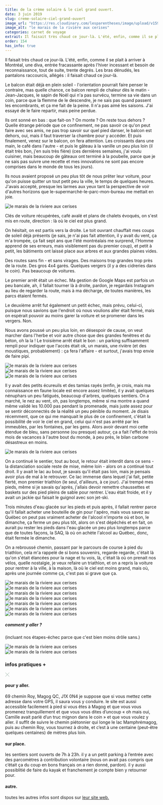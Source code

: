```yaml
---
title: de la crème solaire & le ciel grand ouvert.
date: 3 juin 2019
slug: creme-solaire-ciel-grand-ouvert
image_url: "https://res.cloudinary.com/lesparentheses/image/upload/v1591132514/154_creme-solaire/lesparentheses_magog-10.jpg"
image_alt: "le marais de la rivière aux cerises"
categories: carnet de voyage
extrait: Il faisait très chaud ce jour-là. L'été, enfin, comme il se plait à arriver à Montréal, une diva, entrée fracassante après l'hiver incessant et besoin de reconnaissance, tout de suite, trente degrés. Les bras dénudés, les pantalons raccourcis, allégés, il faisait chaud ce jour-là.
order: 154
has_info: true
---
```


<div class="main-container extra-padding">
  <div class="grid columns-4 sm-columns-8 lg-columns-12">
    <section class="single-post--section grid-element start-1 span-4 sm-start-2 md-start-2 md-span-4 lg-span-5">
      <p class="single-post--text">
        Il faisait très chaud ce jour-là. L'été, enfin, comme il se plait à arriver à Montréal, une diva, entrée fracassante après l'hiver incessant et besoin de reconnaissance, tout de suite, trente degrés. Les bras dénudés, les pantalons raccourcis, allégés : il faisait chaud ce jour-là.
      </p>
      <p class="single-post--text">
        Le balcon était déjà en plein soleil - l'orientation pourrait faire penser le contraire, mas quelle chance, ce balcon rempli de chaleur dès le matin - Jean-Jacques, le sapin de Noël qui n'a pas survécu, termine sa vie dans un coin, parce que la flemme de le descendre, je ne sais pas quand passent les encombrants, et ça me fait de la peine. Il n'a pas aimé les saisons. J'ai essayé de le faire repartir, mais peine perdue.
      </p>
      <p class="single-post--text">
        Ils ont sonné en bas : que fait-on ? On monte ? On reste tous dehors ? Quelle étrange période que ce confinement, ne pas savoir ce qu'on peut faire avec ses amis, ne pas trop savoir sur quel pied danser, le balcon est dehors, oui, mais il faut traverser la chambre pour y accéder. Et puis finalement, venez sur le balcon, on fera attention. Les croissants dans une main, le café dans l'autre - et puis le gâteau à la vanille un peu plus loin (il était très bon, j'en suis très fière) (ces dernières semaines, j'ai voulu cuisiner, mais beaucoup de gâteaux ont terminé à la poubelle, parce que je ne sais pas suivre une recette et mes innovations ne sont pas encore comprises dans le monde de tous les jours).
      </p>
      <p class="single-post--text">
        Ils nous avaient proposé un peu plus tôt de nous prêter leur voiture, pour qu'on puisse quitter un tout petit peu la ville, le temps de quelques heures. J'avais accepté, presque les larmes aux yeux tant la perspective de voir d'autres horizons que le-supermarché-le-parc-mon-bureau me mettait en joie.
      </p>
    </section>
    <section class="single-post--image grid-element start-1 span-4 sm-start-6 lg-start-7 align-center">
      <img src="https://res.cloudinary.com/lesparentheses/image/upload/v1591132492/154_creme-solaire/lesparentheses_magog-06.jpg" alt="le marais de la riviere aux cerises">
    </section>
    <section class="single-post--featured-section grid-element start-1 span-4 sm-start-3 lg-start-4 lg-span-4">
      <p class="single-post--featured">
        Clés de voiture récupérées, café avalé et plans de chalets évoqués, on s'est mis en route, direction : là où le ciel est plus grand.
      </p>
    </section>
    <section class="single-post--section grid-element start-1 span-4 sm-start-2 md-start-2 md-span-4 lg-span-5">
      <p class="single-post--text">
        On hésitait, on est partis vers la droite. Le toit ouvrant chauffait mes coups de soleil déjà présents (je sais, je n'ai pas fait attention, il y avait du vent, ça m'a trompée, ça fait sept ans que l'été montréalais me surprend, l'Homme apprend de ses erreurs, mais visiblement pas du premier coup), et petit à petit, les bâtiments ont laissé place aux arbres et aux grandes plaines vides.
      </p>
      <p class="single-post--text">
        Des routes sans fin - et sans virages. Des maisons trop grandes trop près de la route. Des gros 4x4 garés. Quelques vergers (il y a des cidreries dans le coin). Pas beaucoup de voitures.
      </p>
      <p class="single-post--text">
        Le premier arrêt était un échec. Ma gestion de Google Maps est parfois un peu bancale, ah, il fallait tourner là à droite, pardon, je regardais Instagram au lieu de regarder la route, mais à ma décharge, de toutes manières, les parcs étaient fermés.
      </p>
      <p class="single-post--text">
        Le deuxième arrêt fut également un petit échec, mais prévu, celui-ci, puisque nous savions que l'endroit où nous voulions aller était fermé, mais on espérait pouvoir au moins garer la voiture et se promener dans les vergers. Non.
      </p>
      <p class="single-post--text">
        Nous avons poussé un peu plus loin, en désespoir de cause, on veut marcher dans l'herbe et voir autre chose que des grandes fenêtres et du béton, oh la la ! Le troisième arrêt était le bon : un parking suffisamment rempli pour indiquer que l'accès était ok, un marais, une rivière (et des moustiques, probablement) : ça fera l'affaire - et surtout, j'avais trop envie de faire pipi.
      </p>
    </section>
    <section class="single-post--image grid-element start-1 span-4 sm-span-5 lg-span-7">
      <img src="https://res.cloudinary.com/lesparentheses/image/upload/v1591132494/154_creme-solaire/lesparentheses_magog-03.jpg" alt="le marais de la riviere aux cerises">
    </section>
    <section class="single-post--image grid-element start-1 span-3 sm-start-6 lg-start-8 lg-span-4">
      <img src="https://res.cloudinary.com/lesparentheses/image/upload/v1591132502/154_creme-solaire/lesparentheses_magog-01.jpg" alt="le marais de la riviere aux cerises">
    </section>
    <section class="single-post--image grid-element start-2 span-3 sm-start-6 lg-start-8 lg-span-4">
      <img src="https://res.cloudinary.com/lesparentheses/image/upload/v1591132484/154_creme-solaire/lesparentheses_magog-05.jpg" class="image--square" alt="le marais de la riviere aux cerises">
    </section>
    <section class="single-post--section grid-element start-1 span-4 sm-start-2 md-span-4 lg-span-5">
      <p class="single-post--text">
        Il y avait des petits écureuils et des tamias rayés (enfin, je crois, mais ma connaissance en faune locale est encore assez limitée), il y avait quelques nénuphars un peu fatigués, beaucoup d'arbres, quelques sentiers. On a marché, le nez au vent, oh, pas longtemps, même si ma montre a quand même validé les 10.000 pas pendant la promenade, mais juste assez pour se sentir déconnectés de la réalité un peu pénible du moment. Je disais récemment, que ce qui me manquait le plus de ce confinement, c'était la possibilité de voir le ciel en grand, celui qui n'est pas arrêté par les immeubles, par les fontaines, par les gens. Alors avoir devant moi cette étendue de bleu, sans personne (ou presque) autour, ça a fait l'effet de trois mois de vacances à l'autre bout du monde, à peu près, le bilan carbone désastreux en moins.
      </p>
    </section>
  </div>
</div>
<section class="single-post--image fullwidth">
  <img src="https://res.cloudinary.com/lesparentheses/image/upload/v1591132513/154_creme-solaire/lesparentheses_magog-13.jpg" alt="le marais de la riviere aux cerises">
</section>
<div class="main-container extra-padding">
  <div class="grid columns-4 sm-columns-8 lg-columns-12">
    <section class="single-post--section grid-element start-1 span-4 sm-start-2 md-span-4 lg-span-5">
      <p class="single-post--text">
        On a continué le sentier, tout au bout, le retour était interdit dans ce sens - la distanciation sociale reste de mise, même loin - alors on a continué tout droit. Il y avait le lac au bout, je savais qu'il était pas loin, mais je pensais avoir plus de mal à le retrouver. Ce lac immense dans lequel j'ai fait, petite fierté, mon premier triathlon (le seul, d'ailleurs, à ce jour). J'ai trempé mes pieds, même si je savais qu'après, j'allais devoir remettre chaussettes et baskets sur des pied pleins de sable pour rentrer. L'eau était froide, et il y avait un jackie qui faisait le guignol avec son jet-ski.
      </p>
      <p class="single-post--text">
        Trois minutes d'eau glacée sur les pieds et puis après, il fallait rentrer parce qu'il fallait acheter une bouteille de gin pour l'apéro, mais vous savez au Québec on peut pas vraiment acheter de l'alcool n'importe où et bon, le dimanche, ça ferme un peu plus tôt, alors on s'est dépêchés et en fait, on aurait pu rester les pieds dans l'eau glacée un peu plus longtemps parce que de toutes façons, la SAQ, là où on achète l'alcool au Québec, donc, était fermée le dimanche.
      </p>
      <p class="single-post--text">
        On a rebroussé chemin, passant par le parcours de course à pied du triathlon, cela m'a rappelé de si bons souvenirs, regarde regarde, c'était là qu'on s'était élancées pour la nage et tu vois, là, c'était là où on prenait nos vélos, quelle nostalgie, je veux refaire un triathlon, et on a repris la voiture pour rentrer à la ville, à la maison, là où le ciel est moins grand, mais où, après une journée comme ça, c'est pas si grave que ça.
      </p>
    </section>
    <section class="single-post--image grid-element start-1 span-4 sm-span-8 lg-span-19">
      <img src="https://res.cloudinary.com/lesparentheses/image/upload/v1591132503/154_creme-solaire/lesparentheses_magog-07.jpg" alt="le marais de la riviere aux cerises">
    </section>
    <section class="single-post--image grid-element start-1 span-2 sm-span-4 lg-span-6">
      <img src="https://res.cloudinary.com/lesparentheses/image/upload/v1591132503/154_creme-solaire/lesparentheses_magog-02.jpg" alt="le marais de la riviere aux cerises">
    </section>
    <section class="single-post--image grid-element start-3 span-2 sm-start-5 sm-span-4 lg-start-7 lg-span-6">
      <img src="https://res.cloudinary.com/lesparentheses/image/upload/v1591132503/154_creme-solaire/lesparentheses_magog-11.jpg" alt="le marais de la riviere aux cerises">
    </section>
    <section class="single-post--image grid-element justify-center w-80 md-w-100 start-1 span-4 sm-span-8 lg-start-2 lg-span-10">
      <img src="https://res.cloudinary.com/lesparentheses/image/upload/v1591132503/154_creme-solaire/lesparentheses_magog-10.jpg" alt="le marais de la riviere aux cerises">
    </section>
    <section class="single-post--image grid-element start-1 span-4 lg-start-2 lg-span-5">
      <img src="https://res.cloudinary.com/lesparentheses/image/upload/v1591132503/154_creme-solaire/lesparentheses_magog-04.jpg" alt="le marais de la riviere aux cerises">
    </section>
    <section class="single-post--image grid-element start-1 span-4 sm-start-4 sm-span-5 lg-start-2 lg-span-5">
      <img src="https://res.cloudinary.com/lesparentheses/image/upload/v1591132503/154_creme-solaire/lesparentheses_magog-12.jpg" alt="le marais de la riviere aux cerises">
    </section>
    <section class="single-post--image grid-element start-1 span-4 lg-start-7 lg-span-5">
      <img src="https://res.cloudinary.com/lesparentheses/image/upload/v1591132503/154_creme-solaire/lesparentheses_magog-08.jpg" alt="le marais de la riviere aux cerises">
    </section>
  </div>
</div>
<section class="single-post--image fullwidth">
  <div class="main-container extra-padding margin-top">
    <h5 class="single-post--subtitle">comment y aller ?</h5>
    <p class="single-post--text-subtitle">(incluant nos étapes-échec parce que c'est bien moins drôle sans.)</p>
  </div>
  <img src="https://res.cloudinary.com/lesparentheses/image/upload/v1591464539/154_creme-solaire/magog-map.png" alt="le marais de la riviere aux cerises">
</section>
<div class="main-container extra-padding">
  <div class="grid columns-4 sm-columns-8 lg-columns-12">
    <section class="single-post--image grid-element start-1 span-4 sm-span-8 lg-span-12">
      <img src="https://res.cloudinary.com/lesparentheses/image/upload/v1591132503/154_creme-solaire/lesparentheses_magog-14.jpg" alt="le marais de la riviere aux cerises">
    </section>
  </div>
</div>

<h3 class="info-box--title" id="open-info-box">infos pratiques +</h3>

<div class="single-post--info-box" id="info-box-content">

  <div class="info-box--close-section">
    <svg width="15" height="15" viewBox="0 0 15 15" fill="none" xmlns="http://www.w3.org/2000/svg" id="close-icon">
      <path d="M1 1L7.36396 7.36396M7.36396 7.36396L13.7279 13.7279M7.36396 7.36396L13.7279 1M7.36396 7.36396L1 13.7279" stroke="#87A496"/>
    </svg>
  </div>

  <section class="info-box--section">
    <h4 class="info-box--section-title"><span>pour y aller.</span></h4>
    <p class="info-box--content">
      69 chemin Roy, Magog QC, J1X 0N4 je suppose que si vous mettez cette adresse dans votre GPS, il saura vous y conduire. le site est aussi accessible facilement à pied si vous êtes à Magog et que vous vous promenez tranquillement et que vous vous dites d’uncoup « oh mais oui, Camille avait parlé d’un truc mignon dans le coin » et que vous voulez y aller. il suffit de suivre le chemin piétonnier qui longe le lac Mamphrémagog, puis au chemin Roy, vous tournez à droite, et c’est à une centaine (peut-être quelques centaines) de mètres plus loin.
    </p>
  </section>
  <section class="info-box--section">
    <h4 class="info-box--section-title"><span>sur place.</span></h4>
    <p class="info-box--content">
      les sentiers sont ouverts de 7h à 23h. il y a un petit parking à l’entrée avec des parcomètres à contribution volontaire (nous on avait pas compris que c’était ça du coup en bons français on a rien donné, pardon). il y aussi possiblitié de faire du kayak et franchement je compte bien y retourner pour.
    </p>
  </section>
  <section class="info-box--section">
    <h4 class="info-box--section-title"><span>autre.</span></h4>
    <p class="info-box--content">
      toutes les autres infos sont dispos sur <a href="https://maraisauxcerises.com/marais/" target="_blank" rel="noopener noreferrer">leur site web.</a>
    </p>
  </section>
</div>
